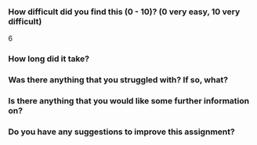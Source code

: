 ### How difficult did you find this (0 - 10)? (0 very easy, 10 very difficult)
6

### How long did it take?


### Was there anything that you struggled with?  If so, what?


### Is there anything that you would like some further information on?


### Do you have any suggestions to improve this assignment?


